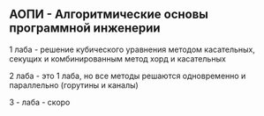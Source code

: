 ## АОПИ - Алгоритмические основы программной инженерии
1 лаба - решение кубического уравнения методом касательныx, секущих и комбинированным метод хорд и касательных

2 лаба - это 1 лаба, но все методы решаются одновременно и параллельно (горутины и каналы)

3 - лаба - скоро
